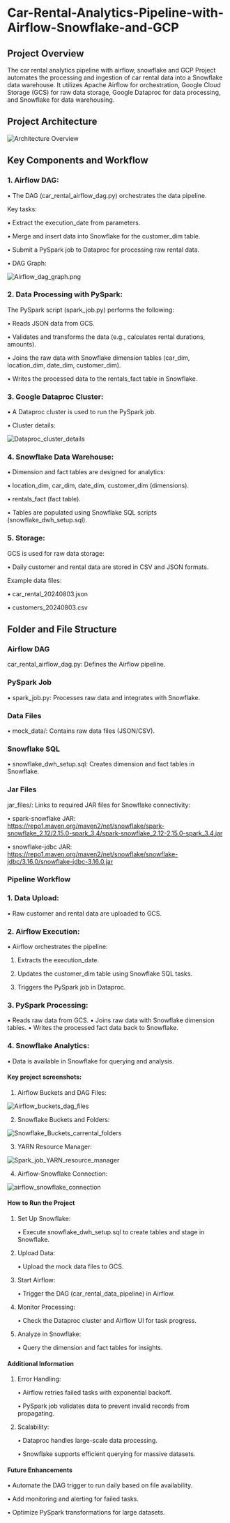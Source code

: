 # Car-Rental-Analytics-Pipeline-with-Airflow-Snowflake-and-GCP

## Project Overview

The car rental analytics pipeline with airflow, snowflake and GCP Project automates the processing and ingestion of car rental data into a Snowflake data warehouse. It utilizes Apache Airflow for orchestration, Google Cloud Storage (GCS) for raw data storage, Google Dataproc for data processing, and Snowflake for data warehousing.

## Project Architecture
![Architecture Overview](https://github.com/Kaushik-Puttaswamy/Car-Rental-Analytics-Pipeline-with-Airflow-Snowflake-and-GCP/blob/main/Architecture%20Overview.png)

## Key Components and Workflow

### 1. Airflow DAG:
   
 • The DAG (car_rental_airflow_dag.py) orchestrates the data pipeline.

Key tasks:

   • Extract the execution_date from parameters.
   
   • Merge and insert data into Snowflake for the customer_dim table.
   
   • Submit a PySpark job to Dataproc for processing raw rental data.
   
   
• DAG Graph:
  
![Airflow_dag_graph.png](https://github.com/Kaushik-Puttaswamy/Car-Rental-Analytics-Pipeline-with-Airflow-Snowflake-and-GCP/blob/main/Airflow_dag_graph.png)

### 2. Data Processing with PySpark:
   
The PySpark script (spark_job.py) performs the following:

• Reads JSON data from GCS.

• Validates and transforms the data (e.g., calculates rental durations, amounts).

• Joins the raw data with Snowflake dimension tables (car_dim, location_dim, date_dim, customer_dim).

• Writes the processed data to the rentals_fact table in Snowflake.

### 3. Google Dataproc Cluster:

• A Dataproc cluster is used to run the PySpark job.

• Cluster details:

![Dataproc_cluster_details](https://github.com/Kaushik-Puttaswamy/Car-Rental-Analytics-Pipeline-with-Airflow-Snowflake-and-GCP/blob/main/Dataproc_cluster_details.png)

### 4. Snowflake Data Warehouse:
   
• Dimension and fact tables are designed for analytics:

   • location_dim, car_dim, date_dim, customer_dim (dimensions).

   • rentals_fact (fact table).

• Tables are populated using Snowflake SQL scripts (snowflake_dwh_setup.sql).

### 5. Storage:

GCS is used for raw data storage:
 
   • Daily customer and rental data are stored in CSV and JSON formats.
   
Example data files:
 
   • car_rental_20240803.json
   
   • customers_20240803.csv

## Folder and File Structure

### Airflow DAG

car_rental_airflow_dag.py: Defines the Airflow pipeline.

### PySpark Job

 •  spark_job.py: Processes raw data and integrates with Snowflake.

### Data Files

 •  mock_data/: Contains raw data files (JSON/CSV).

### Snowflake SQL

 •  snowflake_dwh_setup.sql: Creates dimension and fact tables in Snowflake.

### Jar Files

jar_files/: Links to required JAR files for Snowflake connectivity:

 •  spark-snowflake JAR: https://repo1.maven.org/maven2/net/snowflake/spark-snowflake_2.12/2.15.0-spark_3.4/spark-snowflake_2.12-2.15.0-spark_3.4.jar

 •  snowflake-jdbc JAR: https://repo1.maven.org/maven2/net/snowflake/snowflake-jdbc/3.16.0/snowflake-jdbc-3.16.0.jar

### Pipeline Workflow

### 1.	Data Upload:
	
   • Raw customer and rental data are uploaded to GCS.
 
### 2.	Airflow Execution:
	
   • Airflow orchestrates the pipeline:
 
   1.	Extracts the execution_date.
  
   2.	Updates the customer_dim table using Snowflake SQL tasks.

   3.	Triggers the PySpark job in Dataproc.

### 3.	PySpark Processing:

• Reads raw data from GCS.
• Joins raw data with Snowflake dimension tables.
• Writes the processed fact data back to Snowflake.
 
### 4.	Snowflake Analytics:

• Data is available in Snowflake for querying and analysis.

#### Key project screenshots:

1.	Airflow Buckets and DAG Files:

   ![Airflow_buckets_dag_files](https://github.com/Kaushik-Puttaswamy/Car-Rental-Analytics-Pipeline-with-Airflow-Snowflake-and-GCP/blob/main/Airflow_buckets_dag_files.png)

2.	Snowflake Buckets and Folders:

![Snowflake_Buckets_carrental_folders](https://github.com/Kaushik-Puttaswamy/Car-Rental-Analytics-Pipeline-with-Airflow-Snowflake-and-GCP/blob/main/Snowflake_Buckets_carrental_folders.png)

3.	YARN Resource Manager:
   
   ![Spark_job_YARN_resource_manager](https://github.com/Kaushik-Puttaswamy/Car-Rental-Analytics-Pipeline-with-Airflow-Snowflake-and-GCP/blob/main/Spark_job_YARN_resource_manager.png)
   
4. Airflow-Snowflake Connection:
   
![airflow_snowflake_connection](https://github.com/Kaushik-Puttaswamy/Car-Rental-Analytics-Pipeline-with-Airflow-Snowflake-and-GCP/blob/main/airflow_snowflake_connection.png)

#### How to Run the Project

1. Set Up Snowflake:
   
	•	Execute snowflake_dwh_setup.sql to create tables and stage in Snowflake.

2. Upload Data:
   
	•	Upload the mock data files to GCS.

3.	Start Airflow:
   
	•	Trigger the DAG (car_rental_data_pipeline) in Airflow.

4.	Monitor Processing:
   
	•	Check the Dataproc cluster and Airflow UI for task progress.

5.	Analyze in Snowflake:
   
	•	Query the dimension and fact tables for insights.

#### Additional Information

1) Error Handling:
 
   • Airflow retries failed tasks with exponential backoff.
    
   • PySpark job validates data to prevent invalid records from propagating.
    
2) Scalability:
 
   • Dataproc handles large-scale data processing.
    
   • Snowflake supports efficient querying for massive datasets.

#### Future Enhancements

  • Automate the DAG trigger to run daily based on file availability.

  • Add monitoring and alerting for failed tasks.

  • Optimize PySpark transformations for large datasets.
